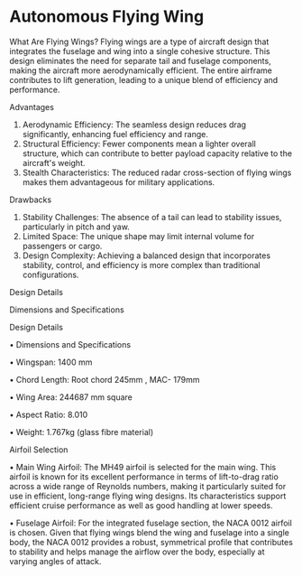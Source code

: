 
# Autonomous Flying Wing

What Are Flying Wings? 
Flying wings are a type of aircraft design that integrates the fuselage and wing into a single cohesive structure. This design eliminates the need for separate tail and fuselage components, making the aircraft more aerodynamically efficient. The entire airframe contributes to lift generation, leading to a unique blend of efficiency and performance.

Advantages
1.	Aerodynamic Efficiency: The seamless design reduces drag significantly, enhancing fuel efficiency and range.
2.	Structural Efficiency: Fewer components mean a lighter overall structure, which can contribute to better payload capacity relative to the aircraft's weight.
3.	Stealth Characteristics: The reduced radar cross-section of flying wings makes them advantageous for military applications.

Drawbacks

1.	Stability Challenges: The absence of a tail can lead to stability issues, particularly in pitch and yaw.
2.	Limited Space: The unique shape may limit internal volume for passengers or cargo.
3.	Design Complexity: Achieving a balanced design that incorporates stability, control, and efficiency is more complex than traditional configurations.


Design Details

Dimensions and Specifications

Design Details

•	Dimensions and Specifications

•	Wingspan:  1400 mm

•	Chord Length: Root chord 245mm , MAC- 179mm 

•	Wing Area: 244687 mm square 

•	Aspect Ratio: 8.010

•	Weight: 1.767kg (glass fibre material) 


Airfoil Selection

•	Main Wing Airfoil: The MH49 airfoil is selected for the main wing. This airfoil is known for its excellent performance in terms of lift-to-drag ratio across a wide range of Reynolds numbers, making it particularly suited for use in efficient, long-range flying wing designs. Its characteristics support efficient cruise performance as well as good handling at lower speeds.

•	Fuselage Airfoil: For the integrated fuselage section, the NACA 0012 airfoil is chosen. Given that flying wings blend the wing and fuselage into a single body, the NACA 0012 provides a robust, symmetrical profile that contributes to stability and helps manage the airflow over the body, especially at varying angles of attack.

